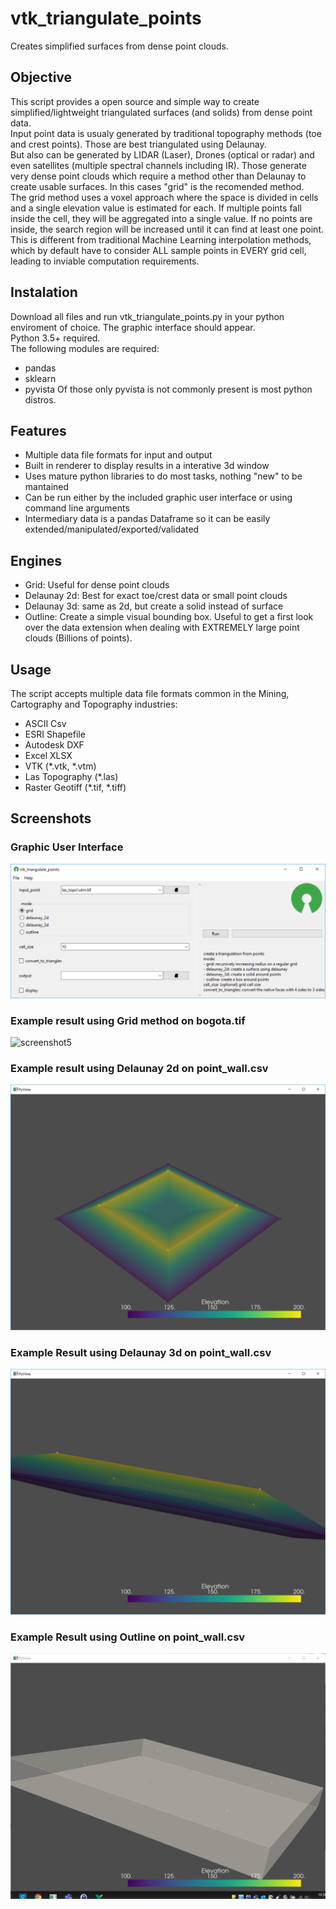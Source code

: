 # vtk_triangulate_points
Creates simplified surfaces from dense point clouds.  

## Objective
This script provides a open source and simple way to create simplified/lightweight triangulated surfaces (and solids) from dense point data.  
Input point data is usualy generated by traditional topography methods (toe and crest points). Those are best triangulated using Delaunay.  
But also can be generated by LIDAR (Laser), Drones (optical or radar) and even satellites (multiple spectral channels including IR). Those generate very dense point clouds which require a method other than Delaunay to create usable surfaces. In this cases "grid" is the recomended method.  
The grid method uses a voxel approach where the space is divided in cells and a single elevation value is estimated for each. If multiple points fall inside the cell, they will be aggregated into a single value. If no points are inside, the search region will be increased until it can find at least one point. This is different from traditional Machine Learning interpolation methods, which by default have to consider ALL sample points in EVERY grid cell, leading to inviable computation requirements.
## Instalation
Download all files and run vtk_triangulate_points.py in your python enviroment of choice. The graphic interface should appear.  
Python 3.5+ required.  
The following modules are required:
- pandas
- sklearn
- pyvista
Of those only pyvista is not commonly present is most python distros.
## Features
 - Multiple data file formats for input and output
 - Built in renderer to display results in a interative 3d window
 - Uses mature python libraries to do most tasks, nothing "new" to be mantained
 - Can be run either by the included graphic user interface or using command line arguments
 - Intermediary data is a pandas Dataframe so it can be easily extended/manipulated/exported/validated

## Engines
 - Grid: Useful for dense point clouds
 - Delaunay 2d: Best for exact toe/crest data or small point clouds
 - Delaunay 3d: same as 2d, but create a solid instead of surface
 - Outline: Create a simple visual bounding box. Useful to get a first look over the data extension when dealing with EXTREMELY large point clouds (Billions of points).

## Usage
The script accepts multiple data file formats common in the Mining, Cartography and Topography industries:
 - ASCII Csv
 - ESRI Shapefile
 - Autodesk DXF
 - Excel XLSX
 - VTK (*.vtk, *.vtm)
 - Las Topography (*.las)
 - Raster Geotiff (*.tif, *.tiff)

## Screenshots
### Graphic User Interface
![screenshot1](assets/screenshot1.png?raw=true)
### Example result using Grid method on bogota.tif
![screenshot5](assets/screenshot5.png?raw=true)
### Example result using Delaunay 2d on point_wall.csv
![screenshot2](assets/screenshot2.png?raw=true)
### Example Result using Delaunay 3d on point_wall.csv
![screenshot3](assets/screenshot3.png?raw=true)
### Example Result using Outline on point_wall.csv
![screenshot4](assets/screenshot4.png?raw=true)


